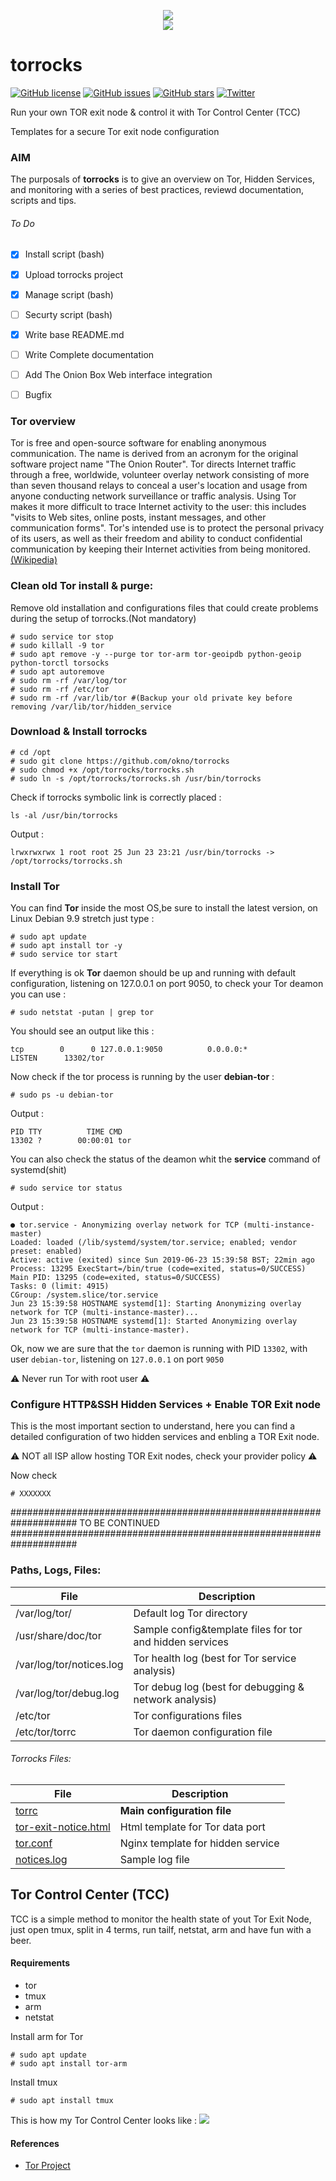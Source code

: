 <p align="center">
<a href="https://www.torproject.org/" target="_blank"><img src="https://2019.www.torproject.org/images/tor-logo.png" /></a><br /><img src="https://raw.githubusercontent.com/okno/torrocks/master/torrocks.screenshot.png" /></p>

# torrocks 

[![GitHub license](https://img.shields.io/github/license/okno/torrocks.svg)](https://github.com/okno/torrocks/blob/master/LICENSE) [![GitHub issues](https://img.shields.io/github/issues/okno/torrocks.svg)](https://github.com/okno/torrocks/issues) [![GitHub stars](https://img.shields.io/github/stars/okno/torrocks.svg)](https://github.com/okno/torrocks/stargazers) [![Twitter](https://img.shields.io/twitter/url/https/github.com/okno/torrocks.svg?style=social)](https://twitter.com/intent/tweet?text=Wow:&url=https%3A%2F%2Fgithub.com%2Fokno%2Ftorrocks)

Run your own TOR exit node & control it with Tor Control Center (TCC)

Templates for a secure Tor exit node configuration

### AIM

The purposals of **torrocks** is to give an overview on Tor, Hidden Services, and monitoring with a series of best practices, reviewd documentation, scripts and tips.

###### To Do

- [x] Install script (bash)
- [x] Upload torrocks project 
- [x] Manage script (bash)
- [ ] Securty script (bash)
- [x] Write base README.md
- [ ] Write Complete documentation
- [ ] Add The Onion Box Web interface integration
- [ ] Bugfix


### Tor overview
Tor is free and open-source software for enabling anonymous communication. The name is derived from an acronym for the original software project name "The Onion Router". Tor directs Internet traffic through a free, worldwide, volunteer overlay network consisting of more than seven thousand relays to conceal a user's location and usage from anyone conducting network surveillance or traffic analysis. Using Tor makes it more difficult to trace Internet activity to the user: this includes "visits to Web sites, online posts, instant messages, and other communication forms". Tor's intended use is to protect the personal privacy of its users, as well as their freedom and ability to conduct confidential communication by keeping their Internet activities from being monitored. [(Wikipedia)](https://en.wikipedia.org/wiki/Tor_(anonymity_network))

### Clean old Tor install & purge:
Remove old installation and configurations files that could create problems during the setup of torrocks.(Not mandatory)

    # sudo service tor stop
    # sudo killall -9 tor
    # sudo apt remove -y --purge tor tor-arm tor-geoipdb python-geoip python-torctl torsocks
    # sudo apt autoremove 
    # sudo rm -rf /var/log/tor
    # sudo rm -rf /etc/tor
    # sudo rm -rf /var/lib/tor #(Backup your old private key before removing /var/lib/tor/hidden_service

### Download & Install torrocks
    
    # cd /opt
    # sudo git clone https://github.com/okno/torrocks
    # sudo chmod +x /opt/torrocks/torrocks.sh
    # sudo ln -s /opt/torrocks/torrocks.sh /usr/bin/torrocks
    
Check if torrocks symbolic link is correctly placed : 

    ls -al /usr/bin/torrocks 
    
Output : 

    lrwxrwxrwx 1 root root 25 Jun 23 23:21 /usr/bin/torrocks -> /opt/torrocks/torrocks.sh
    
### Install Tor

You can find **Tor** inside the most OS,be sure to install the latest version, on Linux Debian 9.9 stretch  just type : 

    # sudo apt update 
    # sudo apt install tor -y 
    # sudo service tor start
    
If everything is ok **Tor** daemon should be up and running with default configuration, listening on 127.0.0.1 on port 9050, to check your Tor deamon you can use : 

    # sudo netstat -putan | grep tor
    
You should see an output like this : 

    tcp        0      0 127.0.0.1:9050          0.0.0.0:*               LISTEN      13302/tor
    
Now check if the tor process is running by the user **debian-tor** : 

    # sudo ps -u debian-tor
    
Output : 

    PID TTY          TIME CMD
    13302 ?        00:00:01 tor
    
You can also check the status of the deamon whit the **service** command of systemd(shit)

    # sudo service tor status
    
Output : 

    ● tor.service - Anonymizing overlay network for TCP (multi-instance-master)
    Loaded: loaded (/lib/systemd/system/tor.service; enabled; vendor preset: enabled)
    Active: active (exited) since Sun 2019-06-23 15:39:58 BST; 22min ago
    Process: 13295 ExecStart=/bin/true (code=exited, status=0/SUCCESS)
    Main PID: 13295 (code=exited, status=0/SUCCESS)
    Tasks: 0 (limit: 4915)
    CGroup: /system.slice/tor.service
    Jun 23 15:39:58 HOSTNAME systemd[1]: Starting Anonymizing overlay network for TCP (multi-instance-master)...
    Jun 23 15:39:58 HOSTNAME systemd[1]: Started Anonymizing overlay network for TCP (multi-instance-master).

Ok, now we are sure that the `tor` daemon is running with PID `13302`, with user `debian-tor`, listening on `127.0.0.1` on port `9050`

:warning: Never run Tor with root user :warning:

### Configure HTTP&SSH Hidden Services + Enable TOR Exit node

This is the most important section to understand, here you can find a detailed configuration of two hidden services and enbling a TOR Exit node.

:warning: NOT all ISP allow hosting TOR Exit nodes, check your provider policy :warning:

Now check 

    # XXXXXXX

####################################################################
                          TO BE CONTINUED 
####################################################################

### Paths, Logs, Files: 
File  | Description
------------- | -------------
/var/log/tor/ | Default log Tor directory
/usr/share/doc/tor | Sample config&template files for tor and hidden services
/var/log/tor/notices.log | Tor health log (best for Tor service analysis)
/var/log/tor/debug.log | Tor debug log (best for debugging & network analysis)
/etc/tor | Tor configurations files
/etc/tor/torrc | Tor daemon configuration file

###### Torrocks Files:
File  | Description
------------- | -------------
[torrc](https://github.com/okno/torrocks/blob/master/torrc)  | **Main configuration file**
[tor-exit-notice.html](https://github.com/okno/torrocks/blob/master/tor-exit-notice.html) | Html template for Tor data port
[tor.conf](https://github.com/okno/torrocks/blob/master/tor.conf) | Nginx template for hidden service
[notices.log](https://github.com/okno/torrocks/blob/master/notices.log) | Sample log file

## Tor Control Center (TCC)

TCC is a simple method to monitor the health state of yout Tor Exit Node, just open tmux, split in 4 terms, run tailf, netstat, arm and have fun with a beer.

#### Requirements 

* tor
* tmux 
* arm 
* netstat 

Install arm for Tor

    # sudo apt update
    # sudo apt install tor-arm
    
Install tmux 

    # sudo apt install tmux 

This is how my Tor Control Center looks like : 
![](https://raw.githubusercontent.com/okno/torrocks/master/torrocks.png)

#### References 

- [Tor Project](https://www.torproject.org/)

